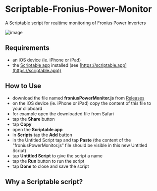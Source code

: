 # Scriptable-Fronius-Power-Monitor
A Scriptable script for realtime monitoring of Fronius Power Inverters

![image](https://github.com/seanhaydongriffin/Scriptable-Fronius-Power-Monitor/assets/28795922/7762cd83-94a8-4244-babd-50e31eeb669f)


## Requirements

- an iOS device (ie. iPhone or iPad)
- the [Scriptable app](https://scriptable.app) installed (see [https://scriptable.app](https://scriptable.app))

## How to Use

- download the file named **froniusPowerMonitor.js** from [Releases](https://github.com/seanhaydongriffin/Scriptable-Fronius-Power-Monitor/releases/latest)
- on the iOS device (ie. iPhone or iPad) copy the content of this file to your clipboard
 - for example open the downloaded file from Safari
 - tap the **Share** button
 - tap **Copy**
- open the **Scriptable app**
- in **Scripts** tap the **Add** button
- in the Untitled Script tap and tap **Paste** (the content of the "froniusPowerMonitor.js" file should be visible in this new Untitled Script)
- tap **Untitled Script** to give the script a name
- tap the **Run** button to run the script
- tap **Done** to close and save the script

## Why a Scriptable script?
